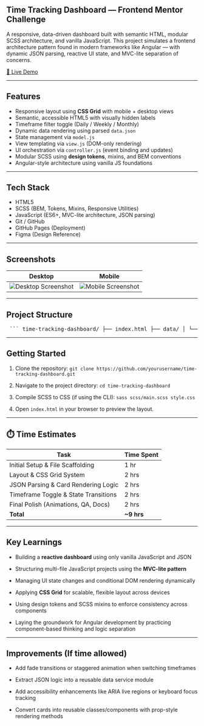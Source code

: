 ## Time Tracking Dashboard — Frontend Mentor Challenge

A responsive, data-driven dashboard built with semantic HTML, modular SCSS architecture, and vanilla JavaScript. This project simulates a frontend architecture pattern found in modern frameworks like Angular — with dynamic JSON parsing, reactive UI state, and MVC-lite separation of concerns.

[🔗 Live Demo](https://kellenkjames.github.io/time-tracking-dashboard/)

---

## Features

- Responsive layout using **CSS Grid** with mobile + desktop views
- Semantic, accessible HTML5 with visually hidden labels
- Timeframe filter toggle (Daily / Weekly / Monthly)
- Dynamic data rendering using parsed `data.json`
- State management via `model.js`
- View templating via `view.js` (DOM-only rendering)
- UI orchestration via `controller.js` (event binding and updates)
- Modular SCSS using **design tokens**, mixins, and BEM conventions
- Angular-style architecture using vanilla JS foundations

---

## Tech Stack

- HTML5
- SCSS (BEM, Tokens, Mixins, Responsive Utilities)
- JavaScript (ES6+, MVC-lite architecture, JSON parsing)
- Git / GitHub
- GitHub Pages (Deployment)
- Figma (Design Reference)

---

## Screenshots

| Desktop                                                 | Mobile                                                |
| ------------------------------------------------------- | ----------------------------------------------------- |
| ![Desktop Screenshot](./assets/screenshots/desktop.png) | ![Mobile Screenshot](./assets/screenshots/mobile.png) |

---

## Project Structure

<pre> ``` time-tracking-dashboard/ ├── index.html ├── data/ │ └── data.json           # Simulated API response ├── assets/ │ ├── images/             # Static icons and images │ └── screenshots/        # Final project screenshots ├── js/ │ ├── model.js           # App state management (timeframe logic) │ ├── view.js            # UI rendering logic (DOM templates) │ ├── controller.js      # Event handling and state orchestration │ └── main.js            # App initialization ├── scss/ │ ├── abstracts/         # Tokens, mixins, breakpoints │ ├── base/              # Reset + global styles │ ├── layout/            # Grid layout and responsive structure │ ├── components/        # Card, header, filter nav │ └── main.scss ├── style.css            # Compiled CSS output └── README.md ``` </pre>

---

## Getting Started

1. Clone the repository:
   `git clone https://github.com/yourusername/time-tracking-dashboard.git`

2. Navigate to the project directory:
   `cd time-tracking-dashboard`

3. Compile SCSS to CSS (if using the CLI):
   `sass scss/main.scss style.css`

4. Open `index.html` in your browser to preview the layout.

---

## ⏱️ Time Estimates

| Task                                 | Time Spent |
| ------------------------------------ | ---------- |
| Initial Setup & File Scaffolding     | 1 hr       |
| Layout & CSS Grid System             | 2 hrs      |
| JSON Parsing & Card Rendering Logic  | 2 hrs      |
| Timeframe Toggle & State Transitions | 2 hrs      |
| Final Polish (Animations, QA, Docs)  | 2 hrs      |
| **Total**                            | **~9 hrs** |

---

## Key Learnings

- Building a **reactive dashboard** using only vanilla JavaScript and JSON

- Structuring multi-file JavaScript projects using the **MVC-lite pattern**

- Managing UI state changes and conditional DOM rendering dynamically

- Applying **CSS Grid** for scalable, flexible layout across devices

- Using design tokens and SCSS mixins to enforce consistency across components

- Laying the groundwork for Angular development by practicing component-based thinking and logic separation

---

## Improvements (If time allowed)

- Add fade transitions or staggered animation when switching timeframes

- Extract JSON logic into a reusable data service module

- Add accessibility enhancements like ARIA live regions or keyboard focus tracking

- Convert cards into reusable classes/components with prop-style rendering methods

